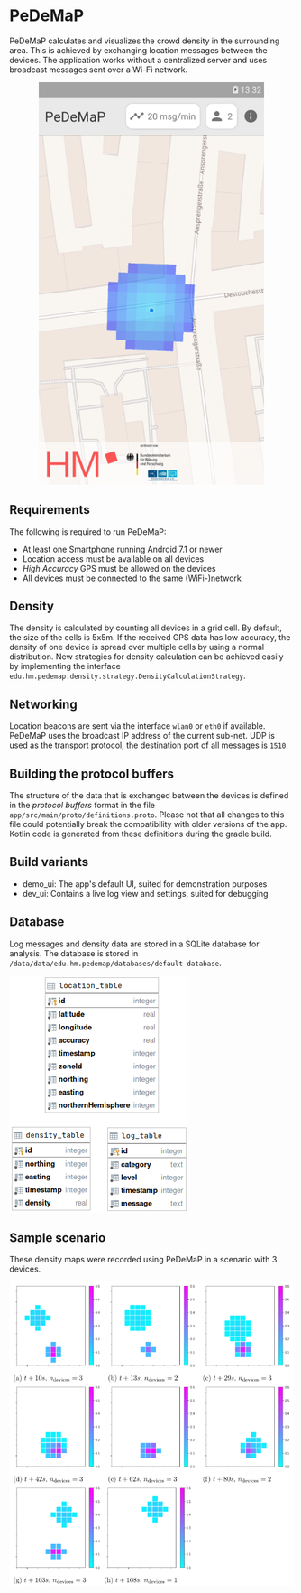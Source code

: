 # PeDeMaP
PeDeMaP calculates and visualizes the crowd density in the surrounding area. 
This is achieved by exchanging location messages between the devices.
The application works without a centralized server and uses broadcast messages sent over a Wi-Fi network.

<div align="center">
<img src="docs/screenshot.png" width="400">
</div>

## Requirements
The following is required to run PeDeMaP:
- At least one Smartphone running Android 7.1 or newer
- Location access must be available on all devices
- _High Accuracy_ GPS must be allowed on the devices
- All devices must be connected to the same (WiFi-)network

## Density

The density is calculated by counting all devices in a grid cell. By default, the size of the cells is 5x5m.
If the received GPS data has low accuracy, the density of one device is spread over multiple cells
by using a normal distribution.
New strategies for density calculation can be achieved easily by implementing the interface `edu.hm.pedemap.density.strategy.DensityCalculationStrategy`.

## Networking

Location beacons are sent via the interface `wlan0` or `eth0` if available. PeDeMaP uses the 
broadcast IP address of the current sub-net.
UDP is used as the transport protocol, the destination port of all messages is `1510`.

## Building the protocol buffers
The structure of the data that is exchanged between the devices is defined in the _protocol buffers_
format in the file `app/src/main/proto/definitions.proto`.
Please not that all changes to this file could potentially break the compatibility with 
older versions of the app.
Kotlin code is generated from these definitions during the gradle build.

## Build variants
- demo_ui: The app's default UI, suited for demonstration purposes
- dev_ui: Contains a live log view and settings, suited for debugging

## Database
Log messages and density data are stored in a SQLite database for analysis.
The database is stored in `/data/data/edu.hm.pedemap/databases/default-database`.

![](docs/db.png)

## Sample scenario
These density maps were recorded using PeDeMaP in a scenario with 3 devices.

![](docs/dmaps.png)
